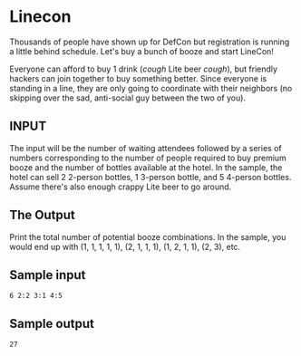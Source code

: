<!-- RATING: Hard -->
<!-- NAME: Linecon -->
<!-- GENERATOR: generate.pl -->
# Linecon

Thousands of people have shown up for DefCon but registration is running a little behind schedule.
Let's buy a bunch of booze and start LineCon!

Everyone can afford to buy 1 drink (*cough* Lite beer *cough*), but friendly hackers can join together
to buy something better. Since everyone is standing in a line, they are only going to coordinate with
their neighbors (no skipping over the sad, anti-social guy between the two of you).

## INPUT
The input will be the number of waiting attendees followed by a series of numbers corresponding to the
number of people required to buy premium booze and the number of bottles available at the hotel. In the
sample, the hotel can sell 2 2-person bottles, 1 3-person bottle, and 5 4-person bottles. Assume there's
also enough crappy Lite beer to go around.

## The Output
Print the total number of potential booze combinations. In the sample, you would end up with
(1, 1, 1, 1, 1), (2, 1, 1, 1), (1, 2, 1, 1), (2, 3), etc.

## Sample input
	6 2:2 3:1 4:5

## Sample output
	27

